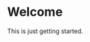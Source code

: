 <!-- TITLE: Crypto Business Peers -->
<!-- SUBTITLE: A wiki that documents resources, tools, services, and learnings for a community of peers building crypto / decentralized organizations and companies. -->

# Welcome
This is just getting started.